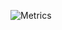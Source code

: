 ![Metrics](https://metrics.lecoq.io/mkn96?template=classic&repositories=1&activity=1&languages=1&isocalendar=1&introduction=1&pagespeed=1&stars=1&achievements=1&base.indepth=false&repositories=100&repositories.batch=100&repositories.forks=false&repositories.affiliations=owner&isocalendar.duration=half-year&languages.limit=8&languages.threshold=0%25&languages.other=false&languages.colors=github&languages.sections=most-used&languages.indepth=false&languages.analysis.timeout=15&languages.categories=markup%2C%20programming&languages.recent.categories=markup%2C%20programming&languages.recent.load=300&languages.recent.days=14&stars.limit=4&activity.limit=5&activity.load=300&activity.days=14&activity.visibility=all&activity.timestamps=false&activity.filter=all&achievements.threshold=C&achievements.secrets=true&achievements.display=detailed&achievements.limit=0&introduction.title=true&pagespeed.url=.user.website&pagespeed.detailed=false&pagespeed.screenshot=false&config.timezone=Europe%2FKiev)
